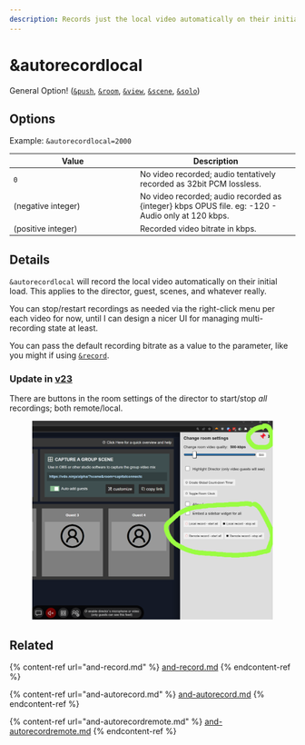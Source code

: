 ```yaml
---
description: Records just the local video automatically on their initial load
---
```


# \&autorecordlocal

General Option! ([`&push`](../../source-settings/push.md), [`&room`](../../general-settings/room.md), [`&view`](../view-parameters/view.md), [`&scene`](../view-parameters/scene.md), [`&solo`](../mixer-scene-parameters/and-solo.md))

## Options

Example: `&autorecordlocal=2000`

<table><thead><tr><th width="209">Value</th><th>Description</th></tr></thead><tbody><tr><td><code>0</code></td><td>No video recorded; audio tentatively recorded as 32bit PCM lossless.</td></tr><tr><td>(negative integer)</td><td>No video recorded; audio recorded as {integer} kbps OPUS file. eg: -120 - Audio only at 120 kbps.</td></tr><tr><td>(positive integer)</td><td>Recorded video bitrate in kbps.</td></tr></tbody></table>

## Details

`&autorecordlocal` will record the local video automatically on their initial load. This applies to the director, guest, scenes, and whatever really.

You can stop/restart recordings as needed via the right-click menu per each video for now, until I can design a nicer UI for managing multi-recording state at least.

You can pass the default recording bitrate as a value to the parameter, like you might if using [`&record`](and-record.md).

### Update in [v23](../../releases/v23.md)

There are buttons in the room settings of the director to start/stop _all_ recordings; both remote/local.

<figure><img src="../../.gitbook/assets/image (6) (1) (2).png" alt=""><figcaption></figcaption></figure>

## Related

{% content-ref url="and-record.md" %}
[and-record.md](and-record.md)
{% endcontent-ref %}

{% content-ref url="and-autorecord.md" %}
[and-autorecord.md](and-autorecord.md)
{% endcontent-ref %}

{% content-ref url="and-autorecordremote.md" %}
[and-autorecordremote.md](and-autorecordremote.md)
{% endcontent-ref %}
